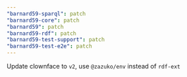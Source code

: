 ```yaml
---
"barnard59-sparql": patch
"barnard59-core": patch
"barnard59": patch
"barnard59-rdf": patch
"barnard59-test-support": patch
"barnard59-test-e2e": patch
---
```


Update clownface to `v2`, use `@zazuko/env` instead of `rdf-ext`
